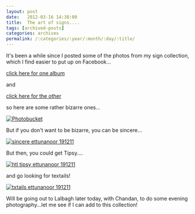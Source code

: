 ```yaml
---
layout: post
date:	2012-03-16 14:38:00
title:  The art of signs....
tags: [archived-posts]
categories: archives
permalink: /:categories/:year/:month/:day/:title/
---
```

It's been a while since I posted some of the photos from my sign collection, which I find easier to put up on Facebook...

<a href="http://www.facebook.com/media/set/?set=a.10150163271668878.308416.587058877&type=3"> click here for one album </a>

and

<a href="http://www.facebook.com/media/set/?set=a.10150346510558878.360304.587058877&type=3"> click here for the other </a>

so here are some rather bizarre ones...


<a href="http://s1142.photobucket.com/albums/n611/allsrtspctrs/?action=view&amp;current=IMG_4161.jpg" target="_blank"><img src="http://i1142.photobucket.com/albums/n611/allsrtspctrs/IMG_4161.jpg" border="0" alt="Photobucket"></a>


But if you don't want to be bizarre, you can be sincere...


<a href="http://s1142.photobucket.com/albums/n611/allsrtspctrs/?action=view&amp;current=IMG_4131.jpg" target="_blank"><img src="http://i1142.photobucket.com/albums/n611/allsrtspctrs/IMG_4131.jpg" border="0" alt="sincere ettunanoor 191211"></a>

But then, you could get Tipsy....


<a href="http://s1142.photobucket.com/albums/n611/allsrtspctrs/?action=view&amp;current=IMG_4132.jpg" target="_blank"><img src="http://i1142.photobucket.com/albums/n611/allsrtspctrs/IMG_4132.jpg" border="0" alt="htl tipsy ettunanoor 191211"></a>


and go looking for textails!


<a href="http://s1142.photobucket.com/albums/n611/allsrtspctrs/?action=view&amp;current=IMG_4156.jpg" target="_blank"><img src="http://i1142.photobucket.com/albums/n611/allsrtspctrs/IMG_4156.jpg" border="0" alt="txtails ettunanoor 191211"></a>

Will be going out to Lalbagh later today, with Chandan, to do some evening photography...let me see if I can add to this collection!
